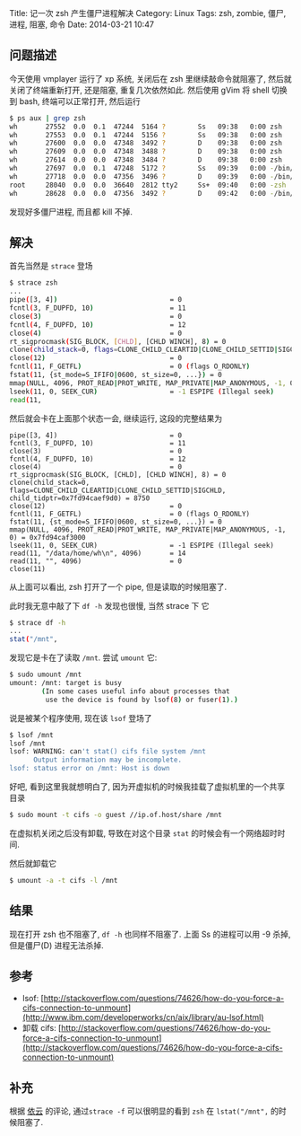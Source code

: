 Title: 记一次 zsh 产生僵尸进程解决
Category: Linux
Tags: zsh, zombie, 僵尸, 进程, 阻塞, 命令
Date: 2014-03-21 10:47

## 问题描述
今天使用 vmplayer 运行了 xp 系统, 关闭后在 zsh 里继续敲命令就阻塞了,
然后就关闭了终端重新打开, 还是阻塞, 重复几次依然如此. 然后使用 gVim
将 shell 切换到 bash, 终端可以正常打开, 然后运行
```bash
$ ps aux | grep zsh
wh       27552  0.0  0.1  47244  5164 ?        Ss   09:38   0:00 zsh
wh       27553  0.0  0.1  47244  5156 ?        Ss   09:38   0:00 zsh
wh       27600  0.0  0.0  47348  3492 ?        D    09:38   0:00 zsh
wh       27609  0.0  0.0  47348  3488 ?        D    09:38   0:00 zsh
wh       27614  0.0  0.0  47348  3484 ?        D    09:38   0:00 zsh
wh       27697  0.0  0.1  47248  5172 ?        Ss   09:39   0:00 -/bin/zsh
wh       27718  0.0  0.0  47356  3496 ?        D    09:39   0:00 -/bin/zsh
root     28040  0.0  0.0  36640  2812 tty2     Ss+  09:40   0:00 -zsh
wh       28628  0.0  0.0  47356  3492 ?        D    09:42   0:00 -/bin/zsh
```
发现好多僵尸进程, 而且都 kill 不掉.

## 解决
首先当然是 `strace` 登场
```bash
$ strace zsh
...
pipe([3, 4])                            = 0
fcntl(3, F_DUPFD, 10)                   = 11
close(3)                                = 0
fcntl(4, F_DUPFD, 10)                   = 12
close(4)                                = 0
rt_sigprocmask(SIG_BLOCK, [CHLD], [CHLD WINCH], 8) = 0
clone(child_stack=0, flags=CLONE_CHILD_CLEARTID|CLONE_CHILD_SETTID|SIGCHLD, child_tidptr=0x7fd94caef9d0) = 8750
close(12)                               = 0
fcntl(11, F_GETFL)                      = 0 (flags O_RDONLY)
fstat(11, {st_mode=S_IFIFO|0600, st_size=0, ...}) = 0
mmap(NULL, 4096, PROT_READ|PROT_WRITE, MAP_PRIVATE|MAP_ANONYMOUS, -1, 0) = 0x7fd94caf3000
lseek(11, 0, SEEK_CUR)                  = -1 ESPIPE (Illegal seek)
read(11,
```
然后就会卡在上面那个状态一会, 继续运行, 这段的完整结果为
```
pipe([3, 4])                            = 0
fcntl(3, F_DUPFD, 10)                   = 11
close(3)                                = 0
fcntl(4, F_DUPFD, 10)                   = 12
close(4)                                = 0
rt_sigprocmask(SIG_BLOCK, [CHLD], [CHLD WINCH], 8) = 0
clone(child_stack=0, flags=CLONE_CHILD_CLEARTID|CLONE_CHILD_SETTID|SIGCHLD, child_tidptr=0x7fd94caef9d0) = 8750
close(12)                               = 0
fcntl(11, F_GETFL)                      = 0 (flags O_RDONLY)
fstat(11, {st_mode=S_IFIFO|0600, st_size=0, ...}) = 0
mmap(NULL, 4096, PROT_READ|PROT_WRITE, MAP_PRIVATE|MAP_ANONYMOUS, -1, 0) = 0x7fd94caf3000
lseek(11, 0, SEEK_CUR)                  = -1 ESPIPE (Illegal seek)
read(11, "/data/home/wh\n", 4096)       = 14
read(11, "", 4096)                      = 0
close(11)  
```
从上面可以看出, zsh 打开了一个 pipe, 但是读取的时候阻塞了.

此时我无意中敲了下 `df -h` 发现也很慢, 当然 strace 下 它
```bash
$ strace df -h
...
stat("/mnt", 
```
发现它是卡在了读取 `/mnt`. 尝试 `umount` 它:
```bash
$ sudo umount /mnt
umount: /mnt: target is busy
        (In some cases useful info about processes that
         use the device is found by lsof(8) or fuser(1).)
```
说是被某个程序使用, 现在该 `lsof` 登场了
```bash
$ lsof /mnt
lsof /mnt
lsof: WARNING: can't stat() cifs file system /mnt
      Output information may be incomplete.
lsof: status error on /mnt: Host is down
```
好吧, 看到这里我就想明白了, 因为开虚拟机的时候我挂载了虚拟机里的一个共享目录
```bash
$ sudo mount -t cifs -o guest //ip.of.host/share /mnt
```
在虚拟机关闭之后没有卸载, 导致在对这个目录 `stat` 的时候会有一个网络超时时间.

然后就卸载它
```bash
$ umount -a -t cifs -l /mnt
```

## 结果
现在打开 zsh 也不阻塞了, `df -h` 也同样不阻塞了. 上面 Ss 的进程可以用 -9 杀掉,
但是僵尸(D) 进程无法杀掉.

## 参考
* lsof: [http://stackoverflow.com/questions/74626/how-do-you-force-a-cifs-connection-to-unmount](http://www.ibm.com/developerworks/cn/aix/library/au-lsof.html)
* 卸载 cifs: [http://stackoverflow.com/questions/74626/how-do-you-force-a-cifs-connection-to-unmount](http://stackoverflow.com/questions/74626/how-do-you-force-a-cifs-connection-to-unmount)

## 补充
根据 [依云](http://lilydjwg.is-programmer.com/) 的评论, 通过`strace -f`
可以很明显的看到 `zsh` 在 `lstat("/mnt",` 的时候阻塞了.

